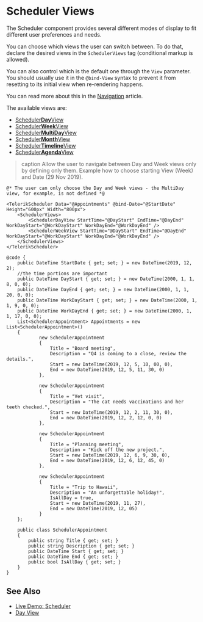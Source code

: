 
# Scheduler Views

The Scheduler component provides several different modes of display to fit different user preferences and needs.

You can choose which views the user can switch between. To do that, declare the desired views in the `SchedulerViews` tag (conditional markup is allowed).

You can also control which is the default one through the `View` parameter. You should usually use it in the `@bind-View` syntax to prevent it from resetting to its initial view when re-rendering happens.

You can read more about this in the [Navigation](slug:scheduler-navigation) article.

The available views are:

* [Scheduler**Day**View](slug:scheduler-views-day)
* [Scheduler**Week**View](slug:scheduler-views-week)
* [Scheduler**MultiDay**View](slug:scheduler-views-multiday)
* [Scheduler**Month**View](slug:scheduler-views-month)
* [Scheduler**Timeline**View](slug:scheduler-views-timeline)
* [Scheduler**Agenda**View](slug:scheduler-views-agenda)

>caption Allow the user to navigate between Day and Week views only by defining only them. Example how to choose starting View (Week) and Date (29 Nov 2019).

````RAZOR
@* The user can only choose the Day and Week views - the MultiDay view, for example, is not defined *@

<TelerikScheduler Data="@Appointments" @bind-Date="@StartDate" Height="600px" Width="800px">
    <SchedulerViews>
        <SchedulerDayView StartTime="@DayStart" EndTime="@DayEnd" WorkDayStart="@WorkDayStart" WorkDayEnd="@WorkDayEnd" />
        <SchedulerWeekView StartTime="@DayStart" EndTime="@DayEnd" WorkDayStart="@WorkDayStart" WorkDayEnd="@WorkDayEnd" />
    </SchedulerViews>
</TelerikScheduler>

@code {
    public DateTime StartDate { get; set; } = new DateTime(2019, 12, 2);
    //the time portions are important
    public DateTime DayStart { get; set; } = new DateTime(2000, 1, 1, 8, 0, 0);
    public DateTime DayEnd { get; set; } = new DateTime(2000, 1, 1, 20, 0, 0);
    public DateTime WorkDayStart { get; set; } = new DateTime(2000, 1, 1, 9, 0, 0);
    public DateTime WorkDayEnd { get; set; } = new DateTime(2000, 1, 1, 17, 0, 0);
    List<SchedulerAppointment> Appointments = new List<SchedulerAppointment>()
    {
            new SchedulerAppointment
            {
                Title = "Board meeting",
                Description = "Q4 is coming to a close, review the details.",
                Start = new DateTime(2019, 12, 5, 10, 00, 0),
                End = new DateTime(2019, 12, 5, 11, 30, 0)
            },

            new SchedulerAppointment
            {
                Title = "Vet visit",
                Description = "The cat needs vaccinations and her teeth checked.",
                Start = new DateTime(2019, 12, 2, 11, 30, 0),
                End = new DateTime(2019, 12, 2, 12, 0, 0)
            },

            new SchedulerAppointment
            {
                Title = "Planning meeting",
                Description = "Kick off the new project.",
                Start = new DateTime(2019, 12, 6, 9, 30, 0),
                End = new DateTime(2019, 12, 6, 12, 45, 0)
            },

            new SchedulerAppointment
            {
                Title = "Trip to Hawaii",
                Description = "An unforgettable holiday!",
                IsAllDay = true,
                Start = new DateTime(2019, 11, 27),
                End = new DateTime(2019, 12, 05)
            }
    };

    public class SchedulerAppointment
    {
        public string Title { get; set; }
        public string Description { get; set; }
        public DateTime Start { get; set; }
        public DateTime End { get; set; }
        public bool IsAllDay { get; set; }
    }
}
````

## See Also

* [Live Demo: Scheduler](https://demos.telerik.com/blazor-ui/scheduler/overview)
* [Day View](slug:scheduler-views-day)


